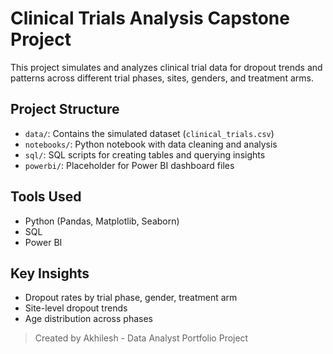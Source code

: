# Clinical Trials Analysis Capstone Project

This project simulates and analyzes clinical trial data for dropout trends and patterns across different trial phases, sites, genders, and treatment arms.

## Project Structure
- `data/`: Contains the simulated dataset (`clinical_trials.csv`)
- `notebooks/`: Python notebook with data cleaning and analysis
- `sql/`: SQL scripts for creating tables and querying insights
- `powerbi/`: Placeholder for Power BI dashboard files

## Tools Used
- Python (Pandas, Matplotlib, Seaborn)
- SQL
- Power BI

## Key Insights
- Dropout rates by trial phase, gender, treatment arm
- Site-level dropout trends
- Age distribution across phases

> Created by Akhilesh - Data Analyst Portfolio Project

